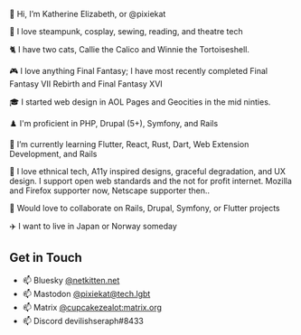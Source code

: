 👋 Hi, I’m Katherine Elizabeth, or @pixiekat

👀 I love steampunk, cosplay, sewing, reading, and theatre tech

🐈 I have two cats, Callie the Calico and Winnie the Tortoiseshell.

🎮 I love anything Final Fantasy; I have most recently completed Final Fantasy VII Rebirth and Final Fantasy XVI

🎓 I started web design in AOL Pages and Geocities in the mid ninties.

♟️ I'm proficient in PHP, Drupal (5+), Symfony, and Rails

🌱 I’m currently learning Flutter, React, Rust, Dart, Web Extension Development, and Rails

💞️ I love ethnical tech, A11y inspired designs, graceful degradation, and UX design. I support open web standards and the not for profit internet. Mozilla and Firefox supporter now, Netscape supporter then..

🥺 Would love to collaborate on Rails, Drupal, Symfony, or Flutter projects

✈️ I want to live in Japan or Norway someday

## Get in Touch
- 📫 Bluesky [@netkitten.net](https://bsky.app/profile/netkitten.net)
- 📫 Mastodon [@pixiekat@tech.lgbt](https://tech.lgbt/@pixiekat)
- 📫 Matrix [@cupcakezealot:matrix.org](https://matrix.to/#/@cupcakezealot:matrix.org)
- 📫 Discord devilishseraph#8433

<!---
pixiekat/pixiekat is a ✨ special ✨ repository because its `README.md` (this file) appears on your GitHub profile.
You can click the Preview link to take a look at your changes.
--->
